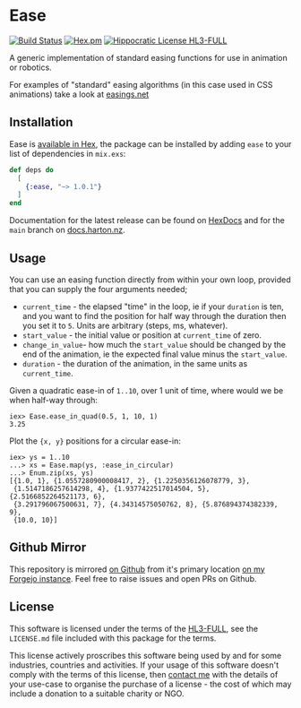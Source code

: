 # Ease

[![Build Status](https://drone.harton.dev/api/badges/james/ease/status.svg?ref=refs/heads/main)](https://drone.harton.dev/james/ease)
[![Hex.pm](https://img.shields.io/hexpm/v/ease.svg)](https://hex.pm/packages/ease)
[![Hippocratic License HL3-FULL](https://img.shields.io/static/v1?label=Hippocratic%20License&message=HL3-FULL&labelColor=5e2751&color=bc8c3d)](https://firstdonoharm.dev/version/3/0/full.html)

A generic implementation of standard easing functions for use in animation or
robotics.

For examples of "standard" easing algorithms (in this case used in CSS
animations) take a look at [easings.net](http://easings.net)

## Installation

Ease is [available in Hex](https://hex.pm/packages/ease), the package can be installed
by adding `ease` to your list of dependencies in `mix.exs`:

```elixir
def deps do
  [
    {:ease, "~> 1.0.1"}
  ]
end
```

Documentation for the latest release can be found on
[HexDocs](https://hexdocs.pm/ease) and for the `main` branch on
[docs.harton.nz](https://docs.harton.nz/james/ease).

## Usage

You can use an easing function directly from within your own loop, provided
that you can supply the four arguments needed;

- `current_time` - the elapsed "time" in the loop, ie if your `duration` is
  ten, and you want to find the position for half way through the duration
  then you set it to `5`. Units are arbitrary (steps, ms, whatever).
- `start_value` - the initial value or position at `current_time` of zero.
- `change_in_value`- how much the `start_value` should be changed by the end
  of the animation, ie the expected final value minus the `start_value`.
- `duration` - the duration of the animation, in the same units as `current_time`.

Given a quadratic ease-in of `1..10`, over 1 unit of time, where would we be
when half-way through:

    iex> Ease.ease_in_quad(0.5, 1, 10, 1)
    3.25

Plot the `{x, y}` positions for a circular ease-in:

    iex> ys = 1..10
    ...> xs = Ease.map(ys, :ease_in_circular)
    ...> Enum.zip(xs, ys)
    [{1.0, 1}, {1.0557280900008417, 2}, {1.2250356126078779, 3},
     {1.5147186257614298, 4}, {1.9377422517014504, 5}, {2.5166852264521173, 6},
     {3.291796067500631, 7}, {4.34314575050762, 8}, {5.876894374382339, 9},
     {10.0, 10}]

## Github Mirror

This repository is mirrored [on Github](https://github.com/jimsynz/ease)
from it's primary location [on my Forgejo instance](https://harton.dev/james/ease).
Feel free to raise issues and open PRs on Github.

## License

This software is licensed under the terms of the
[HL3-FULL](https://firstdonoharm.dev), see the `LICENSE.md` file included with
this package for the terms.

This license actively proscribes this software being used by and for some
industries, countries and activities. If your usage of this software doesn't
comply with the terms of this license, then [contact me](mailto:james@harton.nz)
with the details of your use-case to organise the purchase of a license - the
cost of which may include a donation to a suitable charity or NGO.
